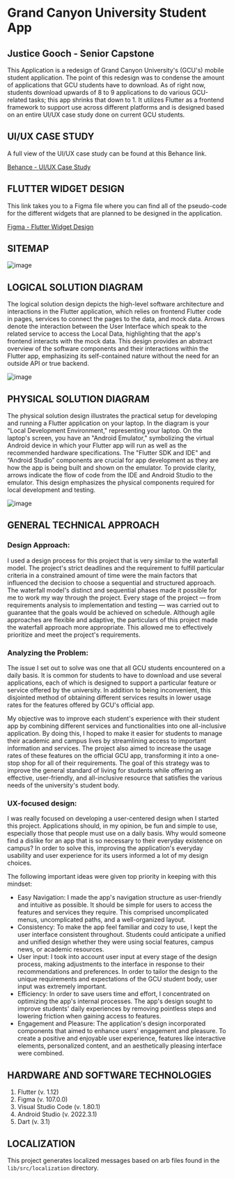 # Grand Canyon University Student App

## Justice Gooch - Senior Capstone

This Application is a redesign of Grand Canyon University's (GCU's) mobile student application. The point of this redesign was to condense the amount of applications that GCU students have to download. As of right now, students download upwards of 8 to 9 applications to do various GCU-related tasks; this app shrinks that down to 1. It utilizes Flutter as a frontend framework to support use across different platforms and is designed based on an entire UI/UX case study done on current GCU students.

## UI/UX CASE STUDY

A full view of the UI/UX case study can be found at this Behance link.

[Behance - UI/UX Case Study](https://www.behance.net/gallery/185136569/University-Student-Application-Redesign)

## FLUTTER WIDGET DESIGN

This link takes you to a Figma file where you can find all of the pseudo-code for the different widgets that are planned to be designed in the application.

[Figma - Flutter Widget Design](https://www.figma.com/embed?embed_host=share&url=https%3A%2F%2Fwww.figma.com%2Ffile%2FZX7LZ0xPp1psXrG9TccpJt%2FCapstone-Design%3Ftype%3Ddesign%26node-id%3D611%253A7212%26mode%3Ddesign%26t%3DkjKhB2gBMqDKY7rw-1)

## SITEMAP

![image](https://github.com/Jugooch/gcu_student_app/assets/97257742/04be9dac-7bf1-412b-9641-77da1245849c)

## LOGICAL SOLUTION DIAGRAM

The logical solution design depicts the high-level software architecture and interactions in the Flutter application, which relies on frontend Flutter code in pages, services to connect the pages to the data, and mock data. Arrows denote the interaction between the User Interface which speak to the related service to access the Local Data, highlighting that the app's frontend interacts with the mock data. This design provides an abstract overview of the software components and their interactions within the Flutter app, emphasizing its self-contained nature without the need for an outside API or true backend.

![image](https://github.com/Jugooch/gcu_student_app/assets/97257742/11305c49-720b-4340-b786-f2b7f1d8861d)

## PHYSICAL SOLUTION DIAGRAM

The physical solution design illustrates the practical setup for developing and running a Flutter application on your laptop. In the diagram is your "Local Development Environment," representing your laptop. On the laptop's screen, you have an "Android Emulator," symbolizing the virtual Android device in which your Flutter app will run as well as the recommended hardware specifications. The "Flutter SDK and IDE" and “Android Studio” components are crucial for app development as they are how the app is being built and shown on the emulator. To provide clarity, arrows indicate the flow of code from the IDE and Android Studio to the emulator. This design emphasizes the physical components required for local development and testing.

![image](https://github.com/Jugooch/gcu_student_app/assets/97257742/edfcf0c5-3f21-425b-a88b-18eaa5493f3c)

## GENERAL TECHNICAL APPROACH

### Design Approach:
I used a design process for this project that is very similar to the waterfall model. The project's strict deadlines and the requirement to fulfill particular criteria in a constrained amount of time were the main factors that influenced the decision to choose a sequential and structured approach. The waterfall model's distinct and sequential phases made it possible for me to work my way through the project. Every stage of the project — from requirements analysis to implementation and testing — was carried out to guarantee that the goals would be achieved on schedule. Although agile approaches are flexible and adaptive, the particulars of this project made the waterfall approach more appropriate. This allowed me to effectively prioritize and meet the project's requirements.

### Analyzing the Problem:
The issue I set out to solve was one that all GCU students encountered on a daily basis. It is common for students to have to download and use several applications, each of which is designed to support a particular feature or service offered by the university. In addition to being inconvenient, this disjointed method of obtaining different services results in lower usage rates for the features offered by GCU's official app. 

My objective was to improve each student's experience with their student app by combining different services and functionalities into one all-inclusive application. By doing this, I hoped to make it easier for students to manage their academic and campus lives by streamlining access to important information and services. The project also aimed to increase the usage rates of these features on the official GCU app, transforming it into a one-stop shop for all of their requirements. The goal of this strategy was to improve the general standard of living for students while offering an effective, user-friendly, and all-inclusive resource that satisfies the various needs of the university's student body.

### UX-focused design:
I was really focused on developing a user-centered design when I started this project. Applications should, in my opinion, be fun and simple to use, especially those that people must use on a daily basis. Why would someone find a dislike for an app that is so necessary to their everyday existence on campus? In order to solve this, improving the application's everyday usability and user experience for its users informed a lot of my design choices.

The following important ideas were given top priority in keeping with this mindset:
* Easy Navigation: I made the app's navigation structure as user-friendly and intuitive as possible. It should be simple for users to access the features and services they require. This comprised uncomplicated menus, uncomplicated paths, and a well-organized layout.
* Consistency: To make the app feel familiar and cozy to use, I kept the user interface consistent throughout. Students could anticipate a unified and unified design whether they were using social features, campus news, or academic resources.
*	User input: I took into account user input at every stage of the design process, making adjustments to the interface in response to their recommendations and preferences. In order to tailor the design to the unique requirements and expectations of the GCU student body, user input was extremely important.
*	Efficiency: In order to save users time and effort, I concentrated on optimizing the app's internal processes. The app's design sought to improve students' daily experiences by removing pointless steps and lowering friction when gaining access to features.
*	Engagement and Pleasure: The application's design incorporated components that aimed to enhance users' engagement and pleasure. To create a positive and enjoyable user experience, features like interactive elements, personalized content, and an aesthetically pleasing interface were combined.

## HARDWARE AND SOFTWARE TECHNOLOGIES
1. Flutter (v. 1.12)
2. Figma (v. 107.0.0)
3. Visual Studio Code (v. 1.80.1)
4. Android Studio (v. 2022.3.1)
5. Dart (v. 3.1)

## LOCALIZATION

This project generates localized messages based on arb files found in
the `lib/src/localization` directory.
